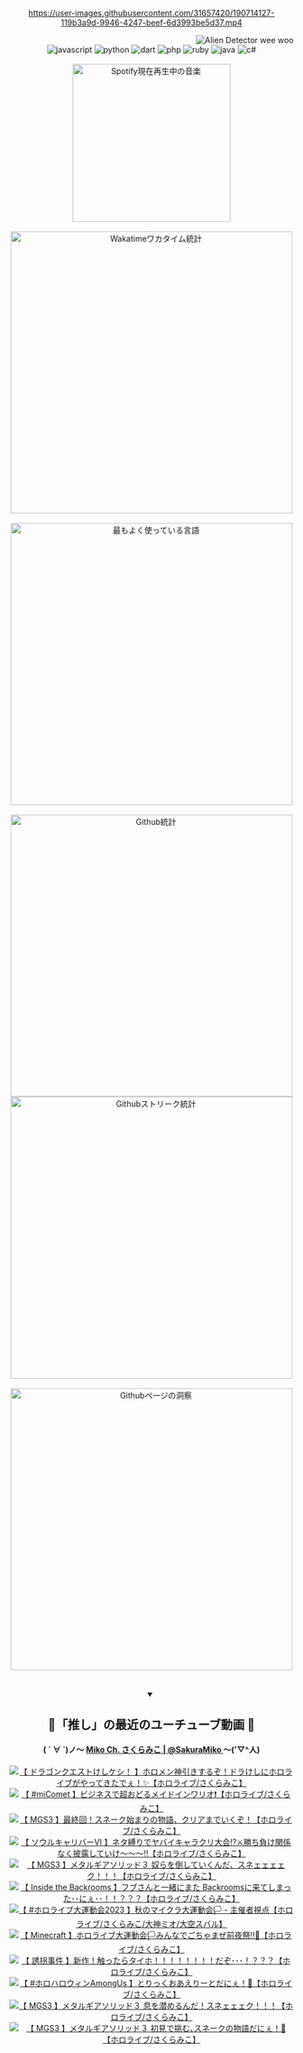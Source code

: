 <!-- START: HERO IMAGE GIF ////////// ////////// ////////// -->
<!-- <img src="@/../assets/img/gaming/ghost-of-tsushima.gif" width="100%"  alt="nellyXinwei's Hero Gif Image"/> -->
<!-- END: HERO IMAGE GIF ////////// ////////// ////////// -->

<div align="center" >  
  
<!-- START:ワンピース 第1015話「ルフィはRED ROCを使う」 -->
<https://user-images.githubusercontent.com/31657420/190714127-119b3a9d-9946-4247-beef-6d3993be5d37.mp4>
<!-- END:ワンピース 第1015話「ルフィはRED ROCを使う」 -->

<!-- START:VISITOR COUNTER -->
<div width="100%" align="right">
<img src="https://komarev.com/ghpvc/?username=nellyXinwei&label=🛸&color=grey&style=for-the-badge&labelcolor=ffffff" alt="Alien Detector wee woo"/>
</div>
<!-- END:VISITOR COUNTER -->

<!-- START: PROGRAMMING LANGUAGES -->
<!-- 色彩 Color Scheme:
#961E3A, #8A0D42, #5A0640, #4F265E, #2B355A, #3E759B, #CC4246,
#BB2649, #AD1052, #700750, #633075, #364270, #4E92C2, #FF5357
Sauce: https://www.webcreatorbox.com/inspiration/pantone-2023
-->

<img src="https://img.shields.io/badge/javascript%20-%23BB2649.svg?&style=for-the-badge&logo=javascript&logoColor=white&labelColor=961E3A" alt="javascript"/>
<img src="https://img.shields.io/badge/python%20-%23AD1052.svg?&style=for-the-badge&logo=python&logoColor=white&labelColor=8A0D42" alt="python" />
<img src="https://img.shields.io/badge/dart%20-%23700750.svg?&style=for-the-badge&logo=dart&logoColor=white&labelColor=5A0640" alt="dart"/>
<img src="https://img.shields.io/badge/php%20-%23633075.svg?&style=for-the-badge&logo=php&logoColor=white&labelColor=4F265E" alt="php"/>
<img src="https://img.shields.io/badge/ruby%20-%23364270.svg?&style=for-the-badge&logo=ruby&logoColor=white&labelColor=2B355A" alt="ruby"/>
<img src="https://img.shields.io/badge/java%20-%234E92C2.svg?&style=for-the-badge&logo=openjdk&logoColor=white&labelColor=3E759B" alt="java"/>
<img src="https://img.shields.io/badge/c%23-%23FF5357.svg?style=for-the-badge&logo=c-sharp&logoColor=white&labelColor=CC4246" alt="c#"/>  
<!-- END: PROGRAMMING LANGUAGES -->

<br>
<br>

<!-- START: MUSIC STATUS -->
  <!-- <a href="https://newojima-gsrs-20220114.vercel.app/api/now-playing?open">
    <img src="https://newojima-gsrs-20220114.vercel.app/api/now-playing" alt="Spotify現在再生中の音楽">
  </a> -->
  <img src="https://newojima-grss-20230114.vercel.app/api/spotify?border_color=transparent" alt="Spotify現在再生中の音楽" width="280px">
<!-- END: MUSIC STATUS -->

<br>
<br>

<!-- START: GITHUB STATUS -->
<!-- 色彩 Color Scheme:  #BB2649, #AD1052, #700750, #633075 -->
<img align="center" src="https://newojima-grs-20230109.vercel.app/api/wakatime?username=newojima&layout=compact&langs_count=10&locale=ja&hide_title=false&title_color=fff&hide_border=true&text_color=fff&bg_color=BB2649,BB2649,633075,633075&hide=other,css,html,bash,xml,git%20config,makefile,properties,yaml,markdown,text,json,jsx" alt="Wakatimeワカタイム統計" width="500px"/>

<br>
<br>

<!-- 色彩 Color Scheme:  #633075, #364270, #4E92C2 -->
  <img align="center" src="https://newojima-grs-20230109.vercel.app/api/top-langs?username=newojima&layout=compact&text_color=fff&icon_color=fff&hide_border=true&&locale=ja&hide_title=false&title_color=fff&include_all_commits=true&card_width=445&langs_count=11&hide=c%23,powershell,shaderlab,hlsl,makefile,jupyter%20notebook,python,html,css,shell,batchfile,less,liquid,hack,scss&bg_color=4F265E,633075,4E92C2" alt="最もよく使っている言語" width="500px"/>

<br>
<br>

<!-- 色彩 Color Scheme:  #4E92C2, #FF5357 -->
  <img align="center" src="https://newojima-grs-20230109.vercel.app/api?username=newojima&rank_icon=github&show_icons=true&&locale=ja&title_color=fff&text_color=fff&icon_color=fff&hide_border=true&hide_title=false&count_private=true&include_all_commits=true&card_width=495&disable_animations=true&bg_color=4E92C2,4E92C2,FF5357" alt="Github統計" width="500px"/>

<br>

<img align="center" src="https://streak-stats.demolab.com?user=newojima&theme=dark&hide_border=true&locale=ja&ring=BB2649&stroke=222222&background=151515&sideLabels=BB2649&currStreakLabel=ffffff&border=BB2649&fire=FF5357&currStreakNum=ffffff&sideNums=FF5357&dates=ffffff" alt="Githubストリーク統計" width="500px"/>

<br>
<br>

  <img align="center" width="500px" src="@/../assets/img/page-insights.svg" alt="Githubページの洞察"/>
  
</div>
<!-- END: GITHUB STATUS -->

<br>
<br>

<div align="center">
<details open>
  <summary>

  </summary>

  <h2 align="center">🌸「推し」の最近のユーチューブ動画 🌸</h2>
  <h4>
  ( ´ ∀ `)ノ～ 
  <a href="https://www.youtube.com/@SakuraMiko">Miko Ch. さくらみこ | @SakuraMiko
  </a>
   ～('▽^人)
  </h4>

  <!-- BEGIN YOUTUBE-CARDS -->
<a href="https://www.youtube.com/watch?v=l56AoOr7F20"><img src="https://ytcards.demolab.com/?id=l56AoOr7F20&title=%E3%80%90+%E3%83%89%E3%83%A9%E3%82%B4%E3%83%B3%E3%82%AF%E3%82%A8%E3%82%B9%E3%83%88%E3%81%91%E3%81%97%E3%82%B1%E3%82%B7%EF%BC%81+%E3%80%91%E3%83%9B%E3%83%AD%E3%83%A1%E3%83%B3%E7%A5%9E%E5%BC%95%E3%81%8D%E3%81%99%E3%82%8B%E3%81%9E%EF%BC%81%E3%83%89%E3%83%A9%E3%81%91%E3%81%97%E3%81%AB%E3%83%9B%E3%83%AD%E3%83%A9%E3%82%A4%E3%83%96%E3%81%8C%E3%82%84%E3%81%A3%E3%81%A6%E3%81%8D%E3%81%9F%E3%81%A7%E3%81%87%EF%BC%81%E2%9C%A8%E3%80%90%E3%83%9B%E3%83%AD%E3%83%A9%E3%82%A4%E3%83%96%2F%E3%81%95%E3%81%8F%E3%82%89%E3%81%BF%E3%81%93%E3%80%91&lang=ja&timestamp=1700137263&background_color=%230d1117&title_color=%23ffffff&stats_color=%23dedede&max_title_lines=1&width=187&border_radius=5&duration=4325" alt="【 ドラゴンクエストけしケシ！ 】ホロメン神引きするぞ！ドラけしにホロライブがやってきたでぇ！✨【ホロライブ/さくらみこ】" title="【 ドラゴンクエストけしケシ！ 】ホロメン神引きするぞ！ドラけしにホロライブがやってきたでぇ！✨【ホロライブ/さくらみこ】"></a>
<a href="https://www.youtube.com/watch?v=QVjy6dkw4HE"><img src="https://ytcards.demolab.com/?id=QVjy6dkw4HE&title=%E3%80%90+%23miComet+%E3%80%91%E3%83%93%E3%82%B8%E3%83%8D%E3%82%B9%E3%81%A7%E8%B6%85%E3%81%8A%E3%81%A9%E3%82%8B%E3%83%A1%E3%82%A4%E3%83%89%E3%82%A4%E3%83%B3%E3%83%AF%E3%83%AA%E3%82%AA%E2%9D%97%EF%B8%8F%E3%80%90%E3%83%9B%E3%83%AD%E3%83%A9%E3%82%A4%E3%83%96%2F%E3%81%95%E3%81%8F%E3%82%89%E3%81%BF%E3%81%93%E3%80%91&lang=ja&timestamp=1699798811&background_color=%230d1117&title_color=%23ffffff&stats_color=%23dedede&max_title_lines=1&width=187&border_radius=5&duration=4381" alt="【 #miComet 】ビジネスで超おどるメイドインワリオ❗️【ホロライブ/さくらみこ】" title="【 #miComet 】ビジネスで超おどるメイドインワリオ❗️【ホロライブ/さくらみこ】"></a>
<a href="https://www.youtube.com/watch?v=WlS0aQ8ocs4"><img src="https://ytcards.demolab.com/?id=WlS0aQ8ocs4&title=%E3%80%90+MGS3+%E3%80%91%E6%9C%80%E7%B5%82%E5%9B%9E%EF%BC%81%E3%82%B9%E3%83%8D%E3%83%BC%E3%82%AF%E5%A7%8B%E3%81%BE%E3%82%8A%E3%81%AE%E7%89%A9%E8%AA%9E%E3%80%81%E3%82%AF%E3%83%AA%E3%82%A2%E3%81%BE%E3%81%A7%E3%81%84%E3%81%8F%E3%81%9E%EF%BC%81%E3%80%90%E3%83%9B%E3%83%AD%E3%83%A9%E3%82%A4%E3%83%96%2F%E3%81%95%E3%81%8F%E3%82%89%E3%81%BF%E3%81%93%E3%80%91&lang=ja&timestamp=1699632715&background_color=%230d1117&title_color=%23ffffff&stats_color=%23dedede&max_title_lines=1&width=187&border_radius=5&duration=14289" alt="【 MGS3 】最終回！スネーク始まりの物語、クリアまでいくぞ！【ホロライブ/さくらみこ】" title="【 MGS3 】最終回！スネーク始まりの物語、クリアまでいくぞ！【ホロライブ/さくらみこ】"></a>
<a href="https://www.youtube.com/watch?v=cQ_5GpBpSnY"><img src="https://ytcards.demolab.com/?id=cQ_5GpBpSnY&title=%E3%80%90+%E3%82%BD%E3%82%A6%E3%83%AB%E3%82%AD%E3%83%A3%E3%83%AA%E3%83%90%E3%83%BC%E2%85%A5+%E3%80%91%E3%83%8D%E3%82%BF%E7%B8%9B%E3%82%8A%E3%81%A7%E3%83%A4%E3%83%90%E3%82%A4%E3%82%AD%E3%83%A3%E3%83%A9%E3%82%AF%E3%83%AA%E5%A4%A7%E4%BC%9A%E2%81%89%E2%9A%94%E5%8B%9D%E3%81%A1%E8%B2%A0%E3%81%91%E9%96%A2%E4%BF%82%E3%81%AA%E3%81%8F%E6%8A%AB%E9%9C%B2%E3%81%97%E3%81%A6%E3%81%84%E3%81%91%EF%BD%9E%EF%BD%9E%EF%BD%9E%E2%80%BC%E3%80%90%E3%83%9B%E3%83%AD%E3%83%A9%E3%82%A4%E3%83%96%2F%E3%81%95%E3%81%8F%E3%82%89%E3%81%BF%E3%81%93%E3%80%91&lang=ja&timestamp=1699455500&background_color=%230d1117&title_color=%23ffffff&stats_color=%23dedede&max_title_lines=1&width=187&border_radius=5&duration=9846" alt="【 ソウルキャリバーⅥ 】ネタ縛りでヤバイキャラクリ大会⁉⚔勝ち負け関係なく披露していけ～～～‼【ホロライブ/さくらみこ】" title="【 ソウルキャリバーⅥ 】ネタ縛りでヤバイキャラクリ大会⁉⚔勝ち負け関係なく披露していけ～～～‼【ホロライブ/さくらみこ】"></a>
<a href="https://www.youtube.com/watch?v=9rj25wrDKTM"><img src="https://ytcards.demolab.com/?id=9rj25wrDKTM&title=%E3%80%90+MGS3+%E3%80%91%E3%83%A1%E3%82%BF%E3%83%AB%E3%82%AE%E3%82%A2%E3%82%BD%E3%83%AA%E3%83%83%E3%83%89%EF%BC%93+%E5%A5%B4%E3%82%89%E3%82%92%E5%80%92%E3%81%97%E3%81%A6%E3%81%84%E3%81%8F%E3%82%93%E3%81%A0%E3%80%81%E3%82%B9%E3%83%8D%E3%82%A7%E3%82%A7%E3%82%A7%E3%82%A7%E3%82%AF%EF%BC%81%EF%BC%81%EF%BC%81%E3%80%90%E3%83%9B%E3%83%AD%E3%83%A9%E3%82%A4%E3%83%96%2F%E3%81%95%E3%81%8F%E3%82%89%E3%81%BF%E3%81%93%E3%80%91&lang=ja&timestamp=1699377119&background_color=%230d1117&title_color=%23ffffff&stats_color=%23dedede&max_title_lines=1&width=187&border_radius=5&duration=27511" alt="【 MGS3 】メタルギアソリッド３ 奴らを倒していくんだ、スネェェェェク！！！【ホロライブ/さくらみこ】" title="【 MGS3 】メタルギアソリッド３ 奴らを倒していくんだ、スネェェェェク！！！【ホロライブ/さくらみこ】"></a>
<a href="https://www.youtube.com/watch?v=dM7M-a2QFqo"><img src="https://ytcards.demolab.com/?id=dM7M-a2QFqo&title=%E3%80%90+Inside+the+Backrooms+%E3%80%91%E3%83%95%E3%83%96%E3%81%95%E3%82%93%E3%81%A8%E4%B8%80%E7%B7%92%E3%81%AB%E3%81%BE%E3%81%9F+Backrooms%E3%81%AB%E6%9D%A5%E3%81%A6%E3%81%97%E3%81%BE%E3%81%A3%E3%81%9F%EF%BD%A5%EF%BD%A5%E3%81%AB%E3%81%87%EF%BD%A5%EF%BD%A5%EF%BC%81%EF%BC%81%EF%BC%9F%EF%BC%9F%EF%BC%9F%E3%80%90%E3%83%9B%E3%83%AD%E3%83%A9%E3%82%A4%E3%83%96%2F%E3%81%95%E3%81%8F%E3%82%89%E3%81%BF%E3%81%93%E3%80%91&lang=ja&timestamp=1699291364&background_color=%230d1117&title_color=%23ffffff&stats_color=%23dedede&max_title_lines=1&width=187&border_radius=5&duration=15039" alt="【 Inside the Backrooms 】フブさんと一緒にまた Backroomsに来てしまった･･にぇ･･！！？？？【ホロライブ/さくらみこ】" title="【 Inside the Backrooms 】フブさんと一緒にまた Backroomsに来てしまった･･にぇ･･！！？？？【ホロライブ/さくらみこ】"></a>
<a href="https://www.youtube.com/watch?v=Nddp-ZlKZtI"><img src="https://ytcards.demolab.com/?id=Nddp-ZlKZtI&title=%E3%80%90++%23%E3%83%9B%E3%83%AD%E3%83%A9%E3%82%A4%E3%83%96%E5%A4%A7%E9%81%8B%E5%8B%95%E4%BC%9A2023+%E3%80%91%E7%A7%8B%E3%81%AE%E3%83%9E%E3%82%A4%E3%82%AF%E3%83%A9%E5%A4%A7%E9%81%8B%E5%8B%95%E4%BC%9A%F0%9F%8F%B3+-+%E4%B8%BB%E5%82%AC%E8%80%85%E8%A6%96%E7%82%B9%E3%80%90%E3%83%9B%E3%83%AD%E3%83%A9%E3%82%A4%E3%83%96%2F%E3%81%95%E3%81%8F%E3%82%89%E3%81%BF%E3%81%93%2F%E5%A4%A7%E7%A5%9E%E3%83%9F%E3%82%AA%2F%E5%A4%A7%E7%A9%BA%E3%82%B9%E3%83%90%E3%83%AB%E3%80%91&lang=ja&timestamp=1699103260&background_color=%230d1117&title_color=%23ffffff&stats_color=%23dedede&max_title_lines=1&width=187&border_radius=5&duration=13377" alt="【  #ホロライブ大運動会2023 】秋のマイクラ大運動会🏳 - 主催者視点【ホロライブ/さくらみこ/大神ミオ/大空スバル】" title="【  #ホロライブ大運動会2023 】秋のマイクラ大運動会🏳 - 主催者視点【ホロライブ/さくらみこ/大神ミオ/大空スバル】"></a>
<a href="https://www.youtube.com/watch?v=uEpmE5WJPW8"><img src="https://ytcards.demolab.com/?id=uEpmE5WJPW8&title=%E3%80%90+Minecraft+%E3%80%91%E3%83%9B%E3%83%AD%E3%83%A9%E3%82%A4%E3%83%96%E5%A4%A7%E9%81%8B%E5%8B%95%E4%BC%9A%F0%9F%8F%B3%E3%81%BF%E3%82%93%E3%81%AA%E3%81%A7%E3%81%94%E3%81%A1%E3%82%83%E3%81%BE%E3%81%9C%E5%89%8D%E5%A4%9C%E7%A5%AD%E2%80%BC%F0%9F%8E%89%E3%80%90%E3%83%9B%E3%83%AD%E3%83%A9%E3%82%A4%E3%83%96%2F%E3%81%95%E3%81%8F%E3%82%89%E3%81%BF%E3%81%93%E3%80%91&lang=ja&timestamp=1699021071&background_color=%230d1117&title_color=%23ffffff&stats_color=%23dedede&max_title_lines=1&width=187&border_radius=5&duration=10925" alt="【 Minecraft 】ホロライブ大運動会🏳みんなでごちゃまぜ前夜祭‼🎉【ホロライブ/さくらみこ】" title="【 Minecraft 】ホロライブ大運動会🏳みんなでごちゃまぜ前夜祭‼🎉【ホロライブ/さくらみこ】"></a>
<a href="https://www.youtube.com/watch?v=B8wC0qPbVmc"><img src="https://ytcards.demolab.com/?id=B8wC0qPbVmc&title=%E3%80%90+%E8%AA%98%E6%8B%90%E4%BA%8B%E4%BB%B6+%E3%80%91%E6%96%B0%E4%BD%9C%EF%BC%81%E8%A7%A6%E3%81%A3%E3%81%9F%E3%82%89%E3%82%BF%E3%82%A4%E3%83%9B%EF%BC%81%EF%BC%81%EF%BC%81%EF%BC%81%EF%BC%81%EF%BC%81%EF%BC%81%EF%BC%81%E3%81%A0%E3%81%9E%EF%BD%A5%EF%BD%A5%EF%BD%A5%EF%BC%81%EF%BC%9F%EF%BC%9F%EF%BC%9F%E3%80%90%E3%83%9B%E3%83%AD%E3%83%A9%E3%82%A4%E3%83%96%2F%E3%81%95%E3%81%8F%E3%82%89%E3%81%BF%E3%81%93%E3%80%91&lang=ja&timestamp=1698853154&background_color=%230d1117&title_color=%23ffffff&stats_color=%23dedede&max_title_lines=1&width=187&border_radius=5&duration=8761" alt="【 誘拐事件 】新作！触ったらタイホ！！！！！！！！だぞ･･･！？？？【ホロライブ/さくらみこ】" title="【 誘拐事件 】新作！触ったらタイホ！！！！！！！！だぞ･･･！？？？【ホロライブ/さくらみこ】"></a>
<a href="https://www.youtube.com/watch?v=_OAXTZLe-w4"><img src="https://ytcards.demolab.com/?id=_OAXTZLe-w4&title=%E3%80%90+%23%E3%83%9B%E3%83%AD%E3%83%8F%E3%83%AD%E3%82%A6%E3%82%A3%E3%83%B3AmongUs+%E3%80%91%E3%81%A8%E3%82%8A%E3%81%A3%E3%81%8F%E3%81%8A%E3%81%82%E3%81%88%E3%82%8A%E3%83%BC%E3%81%A8%E3%81%A0%E3%81%AB%E3%81%87%EF%BC%81%F0%9F%91%BB%E3%80%90%E3%83%9B%E3%83%AD%E3%83%A9%E3%82%A4%E3%83%96%2F%E3%81%95%E3%81%8F%E3%82%89%E3%81%BF%E3%81%93%E3%80%91&lang=ja&timestamp=1698765414&background_color=%230d1117&title_color=%23ffffff&stats_color=%23dedede&max_title_lines=1&width=187&border_radius=5&duration=6932" alt="【 #ホロハロウィンAmongUs 】とりっくおあえりーとだにぇ！👻【ホロライブ/さくらみこ】" title="【 #ホロハロウィンAmongUs 】とりっくおあえりーとだにぇ！👻【ホロライブ/さくらみこ】"></a>
<a href="https://www.youtube.com/watch?v=A1M5Xpf7ibU"><img src="https://ytcards.demolab.com/?id=A1M5Xpf7ibU&title=%E3%80%90+MGS3+%E3%80%91%E3%83%A1%E3%82%BF%E3%83%AB%E3%82%AE%E3%82%A2%E3%82%BD%E3%83%AA%E3%83%83%E3%83%89%EF%BC%93+%E6%81%AF%E3%82%92%E6%BD%9C%E3%82%81%E3%82%8B%E3%82%93%E3%81%A0%EF%BC%81%E3%82%B9%E3%83%8D%E3%82%A7%E3%82%A7%E3%82%A7%E3%82%AF%EF%BC%81%EF%BC%81%EF%BC%81%E3%80%90%E3%83%9B%E3%83%AD%E3%83%A9%E3%82%A4%E3%83%96%2F%E3%81%95%E3%81%8F%E3%82%89%E3%81%BF%E3%81%93%E3%80%91&lang=ja&timestamp=1698584144&background_color=%230d1117&title_color=%23ffffff&stats_color=%23dedede&max_title_lines=1&width=187&border_radius=5&duration=13137" alt="【 MGS3 】メタルギアソリッド３ 息を潜めるんだ！スネェェェク！！！【ホロライブ/さくらみこ】" title="【 MGS3 】メタルギアソリッド３ 息を潜めるんだ！スネェェェク！！！【ホロライブ/さくらみこ】"></a>
<a href="https://www.youtube.com/watch?v=kiewYEynscs"><img src="https://ytcards.demolab.com/?id=kiewYEynscs&title=%E3%80%90+MGS3+%E3%80%91%E3%83%A1%E3%82%BF%E3%83%AB%E3%82%AE%E3%82%A2%E3%82%BD%E3%83%AA%E3%83%83%E3%83%89%EF%BC%93+%E5%88%9D%E8%A6%8B%E3%81%A7%E6%8C%91%E3%82%80%EF%BD%A4%E3%82%B9%E3%83%8D%E3%83%BC%E3%82%AF%E3%81%AE%E7%89%A9%E8%AA%9E%E3%81%A0%E3%81%AB%E3%81%87%EF%BC%81%F0%9F%90%8D%E3%80%90%E3%83%9B%E3%83%AD%E3%83%A9%E3%82%A4%E3%83%96%2F%E3%81%95%E3%81%8F%E3%82%89%E3%81%BF%E3%81%93%E3%80%91&lang=ja&timestamp=1698513382&background_color=%230d1117&title_color=%23ffffff&stats_color=%23dedede&max_title_lines=1&width=187&border_radius=5&duration=28263" alt="【 MGS3 】メタルギアソリッド３ 初見で挑む､スネークの物語だにぇ！🐍【ホロライブ/さくらみこ】" title="【 MGS3 】メタルギアソリッド３ 初見で挑む､スネークの物語だにぇ！🐍【ホロライブ/さくらみこ】"></a>
<!-- END YOUTUBE-CARDS -->

</div>
  
</details>
